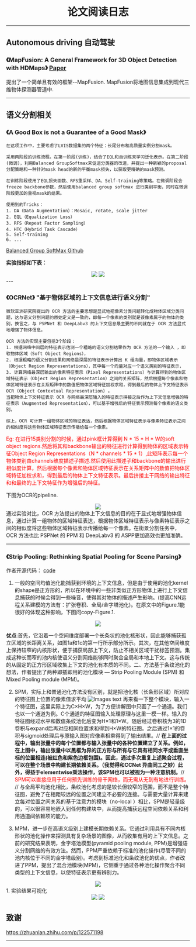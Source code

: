 # <div align = center>**论文阅读日志** </div>

---
## **Autonomous driving 自动驾驶**
### **《MapFusion: A General Framework for 3D Object Detection with HDMaps》** [Paper](https://arxiv.org/pdf/2103.05929.pdf)

提出了一个简单且有效的框架--MapFusion. MapFusion将地图信息集成到现代三维物体探测器管道中.

---
## **语义分割相关**
### **《A Good Box is not a Guarantee of a Good Mask》**

    在这项工作中，主要考虑了LVIS数据集的两个特征：长尾分布和高质量实例分割mask。
    
    采用两阶段的训练流程。在第一阶段(训练)，结合了EQL和自训练来学习泛化表示。在第二阶段(微调)，利用Balanced GroupSoftmax来促进分类器的改进，并提出一种新颖的proposal 分配策略和一种针对mask head的新的平衡mask损失，以获取更精确的mask预测。

    在训练阶段使用了EQL损失函数、RFS重采样、DA、Self-training等策略。在微调阶段会freeze backbone参数，然后使用balanced group softmax 进行类别平衡，同时在微调阶段更加的重视mask的结果。
    
    使用到的Tricks：
    1. DA（Data Augmentation）：Mosaic, rotate, scale jitter
    2. EQL（Equalization Loss）
    3. RFS（Repeat Factor Sampling）
    4. HTC（Hybrid Task Cascade）
    5. Self-training
    6. ...
[Balanced Group SoftMax Github](https://github.com/FishYuLi/BalancedGroupSoftmax)

**实验指标如下表：**
<div align=center>
<img src="Paper/LVIS_0.png">
<img src="Paper/LVIS_1.png">
</div>
---

### **《OCRNet》 "基于物体区域的上下文信息进行语义分割"**
    微软亚洲研究院提出的 OCR 方法的主要思想是显式地把像素分类问题转化成物体区域分类问题，这与语义分割问题的原始定义是一致的，即每一个像素的类别就是该像素属于的物体的类别，换言之，与 PSPNet 和 DeepLabv3 的上下文信息最主要的不同就在于 OCR 方法显式地增强了物体信息。

    OCR 方法的实现主要包括3个阶段：
    1. 根据网络中间层的特征表示估测一个粗略的语义分割结果作为 OCR 方法的一个输入 ，即软物体区域（Soft Object Regions），
    2. 根据粗略的语义分割结果和网络最深层的特征表示计算出 K 组向量，即物体区域表示（Object Region Representations），其中每一个向量对应一个语义类别的特征表示，
    3. 计算网络最深层输出的像素特征表示（Pixel Representations）与计算得到的物体区域特征表示（Object Region Representation）之间的关系矩阵，然后根据每个像素和物体区域特征表示在关系矩阵中的数值把物体区域特征加权求和，得到最后的物体上下文特征表示 OCR (Object Contextual Representation) 。
    当把物体上下文特征表示 OCR 与网络最深层输入的特征表示拼接之后作为上下文信息增强的特征表示（Augmented Representation），可以基于增强后的特征表示预测每个像素的语义类别。
    
    综上，OCR 可计算一组物体区域的特征表达，然后根据物体区域特征表示与像素特征表示之间的相似度将这些物体区域特征表示传播给每一个像素。

<font color=red>Eg: 在进行15类别分割的时候，通过pink框计算得到 N * 15 * H * W的soft object regions.然后将其和backbone输出的特征进行计算得到物体的区域表示特征Object Region Representations（N * channels * 15 * 1）,此矩阵表示每一个物体类别由channels维度描述子描述.然后使用此描述子和backbone的输出进行相似度计算，然后根据每个像素和物体区域特征表示在关系矩阵中的数值把物体区域特征加权求和，得到最后的物体上下文特征表示。最后拼接主干网络的输出特征和和最终的上下文特征作为增强后的特征。</font>

下图为OCR的pipeline.
<div align=center>
    <img src = "Paper/ocr_pipeline.png" />
</div>
通过实验对比，OCR 方法提出的物体上下文信息的目的在于显式地增强物体信息，通过计算一组物体的区域特征表达，根据物体区域特征表示与像素特征表示之间的相似度将这些物体区域特征表示传播给每一个像素。在街景分割任务中，OCR 方法也比 PSPNet 的 PPM  和 DeepLabv3 的 ASPP更加高效也更加准确。

---
### **《Strip Pooling: Rethinking Spatial Pooling for Scene Parsing》**
作者开源代码： [code](https://github.com/Andrew-Qibin/SPNet)

1. 一般的空间均值池化能捕获到环境的上下文信息，但是由于使用的池化kernel的shape是正方形的，所以在环境中的一些非类似正方形物体上进行上下文信息捕获的时候会得到一些噪音，使得其对物体的描述产生影响。(提高CNN远程关系建模的方法有：扩张卷积、全局/金字塔池化)。在原文中的Figure.1能很好的体现这种影响，下图问copy-Figure.1.
<div align=center>
    <img src = "Paper/strip_pooling_0.jpg" />
</div>
<!-- ![Images text](/Paper/strip_pooling_0.jpg) -->

**优点**:首先，它沿着一个空间维度部署一个长条状的池化核形状，因此能够捕获孤立区域的长距离关系，如图1a和1c的第一行所示部分所示。其次，在其他空间维度上保持较窄的内核形状，便于捕获局部上下文，防止不相关区域干扰标签预测。集成这种长而窄的池内核使语义分割网络能够同时聚合全局和本地上下文。这与传统的从固定的正方形区域收集上下文的池化有本质的不同。二、方法基于条纹池化的想法，作者提出了两种即插即用的池化模块 — Strip Pooling Module (SPM) 和Mixed Pooling module (MPM)。

2. SPM，实际上和普通池化方法没有区别，就是把池化核（长条形区域）所对应的特征图上位置的像素值求平均
![Images text](/Paper/strip_pooling_spm.jpg)
再来看一下整个模块，输入一个特征图，这里实际上为C×H×W，为了方便讲解图中只画了一个通道。我们也以一个通道为例。C个通道的特征图输入处理原理与这里一模一样。输入的特征图经过水平和数值条纹池化后变为H×1和1×W。随后经过卷积核为3的1D卷积与expand后再对应相同位置求和得到H×W的特征图。之后通过1×1的卷积与sigmoid处理后与原输入图对应像素相乘得到了输出结果。//
**在上面的过程中，输出张量中的每个位置都与输入张量中的各种位置建立了关系。例如，在上图中，输出张量中以黑框为界的正方形与所有与它具有相同水平或垂直坐标的位置相连(被红色和紫色边框包围)。因此，通过多次重复上述聚合过程，可以在整个场景中构建长期依赖关系。（我觉得和CCNet 异曲同工之妙）此外，得益于elementwise乘法操作，该SPM也可以被视为一种注意机制。**//
<font color=red>SPM可以直接应用于任何预先训练的骨干网络，而无需从无到有地进行训练。</font>
//
与全局平均池化相比，条纹池化考虑的是较长但较窄的范围，而不是整个特征图，避免了在相距较远的位置之间建立不必要的连接。与需要大量计算来建立每对位置之间关系的基于注意力的模块（no-local ）相比，SPM是轻量级的，可以很容易地嵌入到任何构建块中，从而提高捕获远程空间依赖关系和利用通道间依赖项的能力。

3. MPM，进一步在高语义级别上建模长期依赖关系。它通过利用具有不同内核形状的池化操作来探测具有复杂场景的图像，从而收集有用的上下文信息。之前的研究结果表明，金字塔池模型(pyramid pooling module, PPM)是增强语义分割网络的有效方法。然而，PPM严重依赖于标准的池化操作(尽管不同的池内核位于不同的金字塔级别)。考虑到标准池化和条纹池化的优点，作者改进了PPM，提出了混合池模块(MPM)，它侧重于通过各种池化操作聚合不同类型的上下文信息，以使特征表示更有辨别力。
<!-- ![Images text](/Paper/strip_pooling_mpm.png) -->
<div align=center>
<img src ="Paper/strip_pooling_mpm.png"/>

</div>
1. 实验结果可视化
<!-- ![Images text](/Paper/strip_pooling_result.png) -->
<div align=center>
<img src ="Paper/strip_pooling_result.png"/>
<img src ="Paper/strip_pooling_result_table.png"/>
</div>
<!-- [Images text](/Paper/strip_pooling_result_table.png) -->

## **致谢**
https://zhuanlan.zhihu.com/p/122571198

---
   